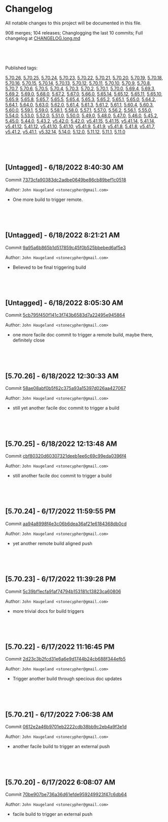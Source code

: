 # Changelog

All notable changes to this project will be documented in this file.

908 merges; 104 releases; Changlogging the last 10 commits; Full changelog at [CHANGELOG.long.md](CHANGELOG.long.md)



&nbsp;

&nbsp;

Published tags:

<a href="#5__70__26">5.70.26</a>, <a href="#5__70__25">5.70.25</a>, <a href="#5__70__24">5.70.24</a>, <a href="#5__70__23">5.70.23</a>, <a href="#5__70__22">5.70.22</a>, <a href="#5__70__21">5.70.21</a>, <a href="#5__70__20">5.70.20</a>, <a href="#5__70__19">5.70.19</a>, <a href="#5__70__18">5.70.18</a>, <a href="#5__70__16">5.70.16</a>, <a href="#5__70__15">5.70.15</a>, <a href="#5__70__14">5.70.14</a>, <a href="#5__70__13">5.70.13</a>, <a href="#5__70__12">5.70.12</a>, <a href="#5__70__11">5.70.11</a>, <a href="#5__70__10">5.70.10</a>, <a href="#5__70__9">5.70.9</a>, <a href="#5__70__8">5.70.8</a>, <a href="#5__70__7">5.70.7</a>, <a href="#5__70__6">5.70.6</a>, <a href="#5__70__5">5.70.5</a>, <a href="#5__70__4">5.70.4</a>, <a href="#5__70__3">5.70.3</a>, <a href="#5__70__2">5.70.2</a>, <a href="#5__70__1">5.70.1</a>, <a href="#5__70__0">5.70.0</a>, <a href="#5__69__4">5.69.4</a>, <a href="#5__69__3">5.69.3</a>, <a href="#5__69__2">5.69.2</a>, <a href="#5__69__0">5.69.0</a>, <a href="#5__68__0">5.68.0</a>, <a href="#5__67__2">5.67.2</a>, <a href="#5__67__0">5.67.0</a>, <a href="#5__66__0">5.66.0</a>, <a href="#5__65__14">5.65.14</a>, <a href="#5__65__12">5.65.12</a>, <a href="#5__65__11">5.65.11</a>, <a href="#5__65__10">5.65.10</a>, <a href="#5__65__9">5.65.9</a>, <a href="#5__65__8">5.65.8</a>, <a href="#5__65__7">5.65.7</a>, <a href="#5__65__5">5.65.5</a>, <a href="#5__65__4">5.65.4</a>, <a href="#5__65__3">5.65.3</a>, <a href="#5__65__2">5.65.2</a>, <a href="#5__65__1">5.65.1</a>, <a href="#5__65__0">5.65.0</a>, <a href="#5__64__2">5.64.2</a>, <a href="#5__64__1">5.64.1</a>, <a href="#5__64__0">5.64.0</a>, <a href="#5__63__0">5.63.0</a>, <a href="#5__62__0">5.62.0</a>, <a href="#5__61__4">5.61.4</a>, <a href="#5__61__3">5.61.3</a>, <a href="#5__61__2">5.61.2</a>, <a href="#5__61__1">5.61.1</a>, <a href="#5__60__4">5.60.4</a>, <a href="#5__60__3">5.60.3</a>, <a href="#5__60__0">5.60.0</a>, <a href="#5__59__1">5.59.1</a>, <a href="#5__59__0">5.59.0</a>, <a href="#5__58__1">5.58.1</a>, <a href="#5__58__0">5.58.0</a>, <a href="#5__57__1">5.57.1</a>, <a href="#5__57__0">5.57.0</a>, <a href="#5__56__2">5.56.2</a>, <a href="#5__56__1">5.56.1</a>, <a href="#5__55__0">5.55.0</a>, <a href="#5__54__0">5.54.0</a>, <a href="#5__53__0">5.53.0</a>, <a href="#5__52__0">5.52.0</a>, <a href="#5__51__0">5.51.0</a>, <a href="#5__50__0">5.50.0</a>, <a href="#5__49__0">5.49.0</a>, <a href="#5__48__0">5.48.0</a>, <a href="#5__47__0">5.47.0</a>, <a href="#5__46__0">5.46.0</a>, <a href="#5__45__2">5.45.2</a>, <a href="#5__45__0">5.45.0</a>, <a href="#5__44__0">5.44.0</a>, <a href="#5__43__2">5.43.2</a>, <a href="#v5__42__0">v5.42.0</a>, <a href="#5__42__0">5.42.0</a>, <a href="#v5__41__15">v5.41.15</a>, <a href="#5__41__15">5.41.15</a>, <a href="#v5__41__14">v5.41.14</a>, <a href="#5__41__14">5.41.14</a>, <a href="#v5__41__12">v5.41.12</a>, <a href="#5__41__12">5.41.12</a>, <a href="#v5__41__10">v5.41.10</a>, <a href="#5__41__10">5.41.10</a>, <a href="#v5__41__9">v5.41.9</a>, <a href="#5__41__9">5.41.9</a>, <a href="#v5__41__8">v5.41.8</a>, <a href="#5__41__8">5.41.8</a>, <a href="#v5__41__7">v5.41.7</a>, <a href="#v5__41__2">v5.41.2</a>, <a href="#v5__41__1">v5.41.1</a>, <a href="#v5__32__14">v5.32.14</a>, <a href="#5__14__0">5.14.0</a>, <a href="#5__12__0">5.12.0</a>, <a href="#5__11__12">5.11.12</a>, <a href="#5__11__1">5.11.1</a>, <a href="#5__11__0">5.11.0</a>





&nbsp;

&nbsp;

## [Untagged] - 6/18/2022 8:40:30 AM

Commit [7373cfa90383dc2adbe0649be86cb89bef1c0518](https://github.com/StoneCypher/jssm/commit/7373cfa90383dc2adbe0649be86cb89bef1c0518)

Author: `John Haugeland <stonecypher@gmail.com>`

  * One more build to trigger remote.




&nbsp;

&nbsp;

## [Untagged] - 6/18/2022 8:21:21 AM

Commit [9a95a6b865b1d517859c45f0b525bbebed6af5e3](https://github.com/StoneCypher/jssm/commit/9a95a6b865b1d517859c45f0b525bbebed6af5e3)

Author: `John Haugeland <stonecypher@gmail.com>`

  * Believed to be final triggering build




&nbsp;

&nbsp;

## [Untagged] - 6/18/2022 8:05:30 AM

Commit [5cb795f450f141c3f743b6583d7a22495e945864](https://github.com/StoneCypher/jssm/commit/5cb795f450f141c3f743b6583d7a22495e945864)

Author: `John Haugeland <stonecypher@gmail.com>`

  * one more facile doc commit to trigger a remote build, maybe there, definitely close




&nbsp;

&nbsp;

<a name="5__70__26" />

## [5.70.26] - 6/18/2022 12:30:33 AM

Commit [58ae08abf0b5f62c375a93a15397d026aa427067](https://github.com/StoneCypher/jssm/commit/58ae08abf0b5f62c375a93a15397d026aa427067)

Author: `John Haugeland <stonecypher@gmail.com>`

  * still yet another facile doc commit to trigger a build




&nbsp;

&nbsp;

<a name="5__70__25" />

## [5.70.25] - 6/18/2022 12:13:48 AM

Commit [cbf80320d60307321deeb1ee6c69c99eda0396f4](https://github.com/StoneCypher/jssm/commit/cbf80320d60307321deeb1ee6c69c99eda0396f4)

Author: `John Haugeland <stonecypher@gmail.com>`

  * still another facile doc commit to trigger a build




&nbsp;

&nbsp;

<a name="5__70__24" />

## [5.70.24] - 6/17/2022 11:59:55 PM

Commit [aa94a8998f4e3c06b6dea36af21e6184368db0cd](https://github.com/StoneCypher/jssm/commit/aa94a8998f4e3c06b6dea36af21e6184368db0cd)

Author: `John Haugeland <stonecypher@gmail.com>`

  * yet another remote build aligned push




&nbsp;

&nbsp;

<a name="5__70__23" />

## [5.70.23] - 6/17/2022 11:39:28 PM

Commit [5c39bf1ecfa91af74794b153181c13823ca60806](https://github.com/StoneCypher/jssm/commit/5c39bf1ecfa91af74794b153181c13823ca60806)

Author: `John Haugeland <stonecypher@gmail.com>`

  * more trivial docs for build triggers




&nbsp;

&nbsp;

<a name="5__70__22" />

## [5.70.22] - 6/17/2022 11:16:45 PM

Commit [2d23c3b2fcd31e6a6e9d1744b24cb688f344efb5](https://github.com/StoneCypher/jssm/commit/2d23c3b2fcd31e6a6e9d1744b24cb688f344efb5)

Author: `John Haugeland <stonecypher@gmail.com>`

  * Trigger another build through specious doc updates




&nbsp;

&nbsp;

<a name="5__70__21" />

## [5.70.21] - 6/17/2022 7:06:38 AM

Commit [0612e2a46b9701eb2222cdb38bb9c2eb4a9f3e1d](https://github.com/StoneCypher/jssm/commit/0612e2a46b9701eb2222cdb38bb9c2eb4a9f3e1d)

Author: `John Haugeland <stonecypher@gmail.com>`

  * another facile build to trigger an external push




&nbsp;

&nbsp;

<a name="5__70__20" />

## [5.70.20] - 6/17/2022 6:08:07 AM

Commit [70be907be736a36d61efde959249923f47c6db64](https://github.com/StoneCypher/jssm/commit/70be907be736a36d61efde959249923f47c6db64)

Author: `John Haugeland <stonecypher@gmail.com>`

  * facile build to trigger an external push